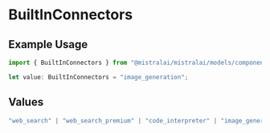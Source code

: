 # BuiltInConnectors

## Example Usage

```typescript
import { BuiltInConnectors } from "@mistralai/mistralai/models/components";

let value: BuiltInConnectors = "image_generation";
```

## Values

```typescript
"web_search" | "web_search_premium" | "code_interpreter" | "image_generation" | "document_library"
```
